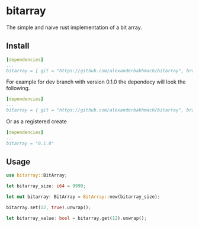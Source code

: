 # bitarray
The simple and naive rust implementation of a bit array.

## Install

```yaml
[dependencies]
...
bitarray = { git = "https://github.com/alexanderbakhmach/bitarray", branch = "<desired-branch>", version = "<desired-version>"}
```

For example for dev branch with version 0.1.0 the dependecy will look the following.

```yaml
[dependencies]
...
bitarray = { git = "https://github.com/alexanderbakhmach/bitarray", branch = "dev", version = "0.1.0"}
```

Or as a registered create

```yaml
[dependencies]
...
bitarray = "0.1.0"
```

## Usage

```rust
use bitarray::BitArray;

let bitarray_size: i64 = 9999;

let mut bitarray: BitArray = BitArray::new(bitarray_size);

bitarray.set(12, true).unwrap();

let bitarray_value: bool = bitarray.get(12).unwrap();
```
